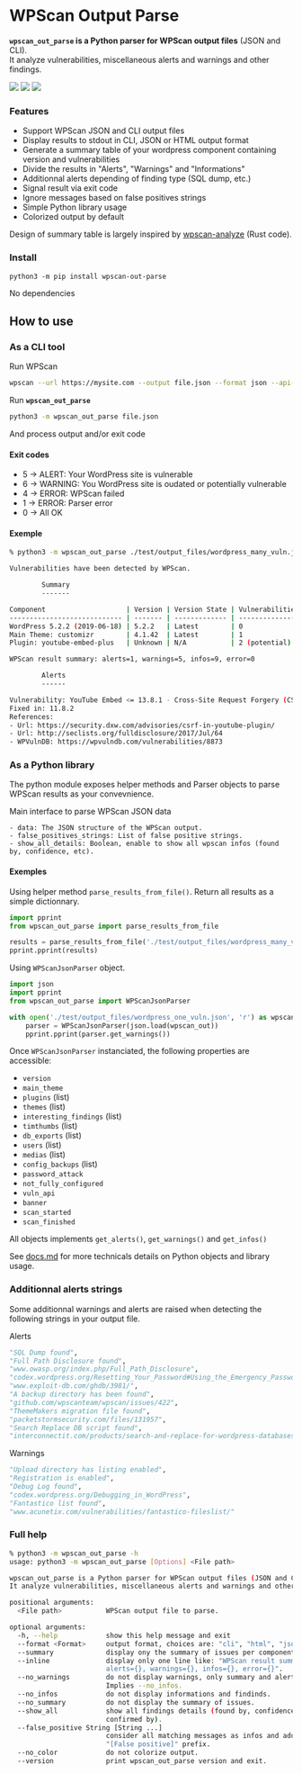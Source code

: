 # WPScan Output Parse

**`wpscan_out_parse` is a Python parser for WPScan output files** (JSON and CLI).  
It analyze vulnerabilities, miscellaneous alerts and warnings and other findings.  

<a href="https://github.com/tristanlatr/wpscan_out_parse/actions" target="_blank"><img src="https://github.com/tristanlatr/wpscan_out_parse/workflows/test/badge.svg"></a>
<a href="https://codecov.io/gh/tristanlatr/wpscan_out_parse" target="_blank"><img src="https://codecov.io/gh/tristanlatr/wpscan_out_parse/branch/master/graph/badge.svg"></a>
<a href="https://pypi.org/project/wpscan-out-parse/" target="_blank"><img src="https://badge.fury.io/py/wpscan-out-parse.svg"></a>

### Features
- Support WPScan JSON and CLI output files
- Display results to stdout in CLI, JSON or HTML output format
- Generate a summary table of your wordpress component containing version and vulnerabilities  
- Divide the results in "Alerts", "Warnings" and "Informations"
- Additionnal alerts depending of finding type (SQL dump, etc.)  
- Signal result via exit code
- Ignore messages based on false positives strings 
- Simple Python library usage 
- Colorized output by default

Design of summary table is largely inspired by [wpscan-analyze](https://github.com/lukaspustina/wpscan-analyze) (Rust code).  

### Install
```
python3 -m pip install wpscan-out-parse
```
No dependencies

## How to use

### As a CLI tool
Run WPScan
```bash
wpscan --url https://mysite.com --output file.json --format json --api-token YOUR_API_TOKEN
```

Run **`wpscan_out_parse`**  
```bash
python3 -m wpscan_out_parse file.json
```
And process output and/or exit code

#### Exit codes
- 5 -> ALERT: Your WordPress site is vulnerable
- 6 -> WARNING: You WordPress site is oudated or potentially vulnerable
- 4 -> ERROR: WPScan failed
- 1 -> ERROR: Parser error
- 0 -> All OK

#### Exemple

```bash
% python3 -m wpscan_out_parse ./test/output_files/wordpress_many_vuln.json --no_warn --no_color

Vulnerabilities have been detected by WPScan.

        Summary
        -------

Component                    | Version | Version State | Vulnerabilities | Status 
---------------------------- | ------- | ------------- | --------------- | -------
WordPress 5.2.2 (2019-06-18) | 5.2.2   | Latest        | 0               | Ok     
Main Theme: customizr        | 4.1.42  | Latest        | 1               | Alert  
Plugin: youtube-embed-plus   | Unknown | N/A           | 2 (potential)   | Warning

WPScan result summary: alerts=1, warnings=5, infos=9, error=0

        Alerts
        ------

Vulnerability: YouTube Embed <= 13.8.1 - Cross-Site Request Forgery (CSRF)
Fixed in: 11.8.2
References: 
- Url: https://security.dxw.com/advisories/csrf-in-youtube-plugin/
- Url: http://seclists.org/fulldisclosure/2017/Jul/64
- WPVulnDB: https://wpvulndb.com/vulnerabilities/8873
```


### As a Python library

The python module exposes helper methods and Parser objects to parse WPScan results as your convevnience.  

Main interface to parse WPScan JSON data

    - data: The JSON structure of the WPScan output.
    - false_positives_strings: List of false positive strings.
    - show_all_details: Boolean, enable to show all wpscan infos (found by, confidence, etc).

#### Exemples

Using helper method `parse_results_from_file()`.  Return all results as a simple dictionnary.  

```python
import pprint
from wpscan_out_parse import parse_results_from_file

results = parse_results_from_file('./test/output_files/wordpress_many_vuln.json')
pprint.pprint(results)
```

Using `WPScanJsonParser` object.  

```python
import json
import pprint
from wpscan_out_parse import WPScanJsonParser

with open('./test/output_files/wordpress_one_vuln.json', 'r') as wpscan_out:
    parser = WPScanJsonParser(json.load(wpscan_out))
    pprint.pprint(parser.get_warnings())
```
Once `WPScanJsonParser` instanciated, the following properties are accessible:  

  - `version`  
  - `main_theme` 
  - `plugins` (list)
  - `themes` (list)
  - `interesting_findings` (list)
  - `timthumbs` (list)
  - `db_exports` (list)
  - `users` (list)
  - `medias` (list)
  - `config_backups` (list)
  - `password_attack`
  - `not_fully_configured`
  - `vuln_api`
  - `banner`
  - `scan_started`
  - `scan_finished`
    
All objects implements `get_alerts()`, `get_warnings()` and `get_infos()`

See [docs.md](https://github.com/tristanlatr/wpscan_out_parse/blob/master/docs.md) for more technicals details on Python objects and library usage.  

### Additionnal alerts strings
Some additionnal warnings and alerts are raised when detecting the following strings in your output file.  

Alerts 
```python
"SQL Dump found",
"Full Path Disclosure found",
"www.owasp.org/index.php/Full_Path_Disclosure",
"codex.wordpress.org/Resetting_Your_Password#Using_the_Emergency_Password_Reset_Script",
"www.exploit-db.com/ghdb/3981/",
"A backup directory has been found",
"github.com/wpscanteam/wpscan/issues/422",
"ThemeMakers migration file found",
"packetstormsecurity.com/files/131957",
"Search Replace DB script found",
"interconnectit.com/products/search-and-replace-for-wordpress-databases/"
```

Warnings
```python
"Upload directory has listing enabled",
"Registration is enabled",
"Debug Log found",
"codex.wordpress.org/Debugging_in_WordPress",
"Fantastico list found",
"www.acunetix.com/vulnerabilities/fantastico-fileslist/"
```


### Full help
```bash
% python3 -m wpscan_out_parse -h
usage: python3 -m wpscan_out_parse [Options] <File path>

wpscan_out_parse is a Python parser for WPScan output files (JSON and CLI).  
It analyze vulnerabilities, miscellaneous alerts and warnings and other findings.

positional arguments:
  <File path>           WPScan output file to parse.

optional arguments:
  -h, --help            show this help message and exit
  --format <Format>     output format, choices are: "cli", "html", "json"
  --summary             display ony the summary of issues per component.
  --inline              display only one line like: "WPScan result summary:
                        alerts={}, warnings={}, infos={}, error={}".
  --no_warnings         do not display warnings, only summary and alerts.
                        Implies --no_infos.
  --no_infos            do not display informations and findinds.
  --no_summary          do not display the summary of issues.
  --show_all            show all findings details (found by, confidence,
                        confirmed by).
  --false_positive String [String ...]
                        consider all matching messages as infos and add
                        "[False positive]" prefix.
  --no_color            do not colorize output.
  --version             print wpscan_out_parse version and exit.

  ```
